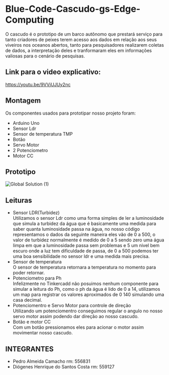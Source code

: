 # Blue-Code-Cascudo-gs-Edge-Computing
O cascudo é o prototipo de um barco autônomo que prestará serviço para tanto criadores de peixes terem acesso aos dados em relação aos seus viveiros nos oceanos abertos, tanto para pesquisadores realizarem coletas de dados, a interpretação deles e tranformaram eles em informações valiosas para o cenário de pesquisas.
## Link para o video explicativo:
https://youtu.be/9VVjUJUy2nc
## Montagem 
Os componentes usados para prototipar nosso projeto foram:
 * Arduino Uno
 * Sensor Ldr
 * Sensor de temperatura TMP
 * Botão
 * Servo Motor
 * 2 Potenciometro
 * Motor CC

## Prototipo
 ![Global Solution (1)](https://github.com/Pedro-Camacho/Blue-Code-Cascudo-gs-Edge-Computing/assets/49591140/59fbd475-7f81-4a79-9d97-47562d39fd15)

 ## Leituras
 - Sensor LDR(Turbidez) <br/> 
 Utilizamos o sensor Ldr como uma forma simples de ler a luminosidade que simula a turbidez da água que é basicamente uma medida para saber quanta luminosidade passa na água, no nosso código representamos o dados da seguinte maneira eles vão de 0 a 500, o valor de turbidez normalmente é medido de 0 a 5 sendo zero uma água limpa em que a luminosidade passa sem problemas e 5 um nivel bem escuro onde a luz tem dificuldade de passa, de 0 a 500 podemos ter uma boa sensibilidade no sensor ldr e uma medida mais precisa.
 - Sensor de temperatura <br/> 
 O sensor de temperatura retornara a temperatura no momento para poder retornar.
 - Potenciometro para Ph <br/> 
 Infelizmente no Tinkercadd não posuimos nenhum componente para simular a leitura do Ph, como o ph da água é lido de 0 a 14, utilizamos um map para registrar os valores aproximados de 0 140 simulando uma casa decimal.
 - Potenciomentro e Servo Motor para controle de direção <br/> 
 Utilizando um potenciomentro conseguimos regular o angulo no nosso servo motor assim podendo dar direção ao nosso cascudo.
 - Botão e motor CC <br/> 
 Com um botão pressionamos eles para acionar o motor assim movimentar nosso cascudo.

##  INTEGRANTES

- Pedro Almeida Camacho rm: 556831
- Diógenes Henrique do Santos Costa rm: 559127
